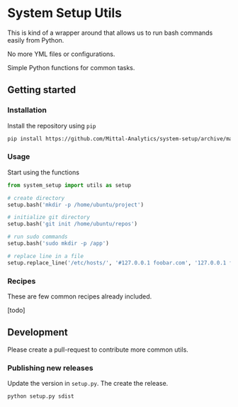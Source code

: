 # System Setup Utils

This is kind of a wrapper around that allows us to run bash commands easily from Python.

No more YML files or configurations.

Simple Python functions for common tasks.

## Getting started

### Installation

Install the repository using `pip`

```bash
pip install https://github.com/Mittal-Analytics/system-setup/archive/main.zip
```

### Usage

Start using the functions

``` python
from system_setup import utils as setup

# create directory
setup.bash('mkdir -p /home/ubuntu/project')

# initialize git directory
setup.bash('git init /home/ubuntu/repos')

# run sudo commands
setup.bash('sudo mkdir -p /app')

# replace line in a file
setup.replace_line('/etc/hosts/', '#127.0.0.1 foobar.com', '127.0.0.1 foobar.com')
```

### Recipes

These are few common recipes already included.

[todo]


## Development

Please create a pull-request to contribute more common utils.

### Publishing new releases

Update the version in `setup.py`. The create the release.

```bash
python setup.py sdist
```